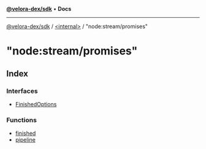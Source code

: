 [**@velora-dex/sdk**](../../../README.md) • **Docs**

***

[@velora-dex/sdk](../../../globals.md) / [\<internal\>](../../README.md) / "node:stream/promises"

# "node:stream/promises"

## Index

### Interfaces

- [FinishedOptions](interfaces/FinishedOptions.md)

### Functions

- [finished](functions/finished.md)
- [pipeline](functions/pipeline.md)
